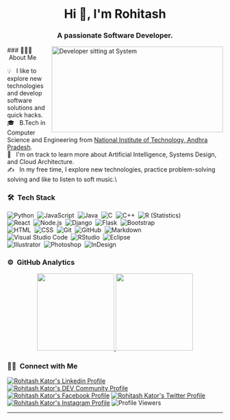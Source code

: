 <div align="center">
    <h1>Hi 👋, I'm Rohitash</h1>
    <h3>A passionate Software Developer.</h3>
</div>

<img alt="Developer sitting at System" height="200" width="400" src="https://github.com/7oSkaaa/7oSkaaa/blob/main/Images/Right_Side.gif" align="right"/>
### 👨🏻‍💻 &nbsp;About Me

💡 &nbsp; I like to explore new technologies and develop software solutions and quick hacks.\
🎓 &nbsp; B.Tech in Computer Science and Engineering from [National Institute of Technology, Andhra Pradesh](https://www.nitandhra.ac.in).\
🌱 &nbsp; I'm on track to learn more about Artificial Intelligence, Systems Design, and Cloud Architecture.\
✍️ &nbsp; In my free time, I explore new technologies, practice problem-solving solving and like to listen to soft music.\


### 🛠 &nbsp;Tech Stack

![Python](https://img.shields.io/badge/-Python-05122A?style=flat&logo=python)&nbsp;
![JavaScript](https://img.shields.io/badge/-JavaScript-05122A?style=flat&logo=javascript)&nbsp;
![Java](https://img.shields.io/badge/-Java-05122A?style=flat&logo=Java&logoColor=FFA518)&nbsp;
![C](https://img.shields.io/badge/-C-05122A?style=flat&logo=C&logoColor=A8B9CC)&nbsp;
![C++](https://img.shields.io/badge/-C++-05122A?style=flat&logo=C%2B%2B&logoColor=00599C)&nbsp;
![R (Statistics)](https://img.shields.io/badge/-R-05122A?style=flat&logo=R&logoColor=276DC3)\
![React](https://img.shields.io/badge/-React-05122A?style=flat&logo=react)&nbsp;
![Node.js](https://img.shields.io/badge/-Node.js-05122A?style=flat&logo=node.js)&nbsp;
![Django](https://img.shields.io/badge/-Django-05122A?style=flat&logo=django&logoColor=092E20)&nbsp;
![Flask](https://img.shields.io/badge/-Flask-05122A?style=flat&logo=flask)&nbsp;
![Bootstrap](https://img.shields.io/badge/-Bootstrap-05122A?style=flat&logo=bootstrap&logoColor=563D7C)\
![HTML](https://img.shields.io/badge/-HTML-05122A?style=flat&logo=HTML5)&nbsp;
![CSS](https://img.shields.io/badge/-CSS-05122A?style=flat&logo=CSS3&logoColor=1572B6)&nbsp;
![Git](https://img.shields.io/badge/-Git-05122A?style=flat&logo=git)&nbsp;
![GitHub](https://img.shields.io/badge/-GitHub-05122A?style=flat&logo=github)&nbsp;
![Markdown](https://img.shields.io/badge/-Markdown-05122A?style=flat&logo=markdown)\
![Visual Studio Code](https://img.shields.io/badge/-Visual%20Studio%20Code-05122A?style=flat&logo=visual-studio-code&logoColor=007ACC)&nbsp;
![RStudio](https://img.shields.io/badge/-RStudio-05122A?style=flat&logo=rstudio)&nbsp;
![Eclipse](https://img.shields.io/badge/-Eclipse-05122A?style=flat&logo=eclipse-ide&logoColor=2C2255)\
![Illustrator](https://img.shields.io/badge/-Illustrator-05122A?style=flat&logo=adobe-illustrator)&nbsp;
![Photoshop](https://img.shields.io/badge/-Photoshop-05122A?style=flat&logo=adobe-photoshop)&nbsp;
![InDesign](https://img.shields.io/badge/-InDesign-05122A?style=flat&logo=adobe-indesign)

### ⚙️ &nbsp;GitHub Analytics

<p align="center">
<a href="https://github.com/itsRkator">
  <img height="180em" src="https://github-readme-stats-eight-theta.vercel.app/api?username=itsRkator&show_icons=true&theme=algolia&include_all_commits=true&count_private=true"/>
  <img height="180em" src="https://github-readme-stats-eight-theta.vercel.app/api/top-langs/?username=itsRkator&layout=compact&langs_count=8&theme=algolia"/>
</a>
</p>

### 🤝🏻 &nbsp;Connect with Me

  [![Rohitash Kator's Linkedin Profile](https://img.shields.io/badge/linkedin-itsRkator-007bb5?style=badge&logo=linkedin)](https://www.linkedin.com/in/itsRkator)
  [![Rohitash Kator's DEV Community Profile](https://img.shields.io/badge/dev-itsRkator-000000?style=badge&logo=dev.to)](https://dev.to/itsrkator)
  [![Rohitash Kator's Facebook Profile](https://img.shields.io/badge/facebook-itsRkator-1877f2?style=badge&logo=facebook)](https://facebook.com/itsRkator)
  [![Rohitash Kator's Twitter Profile](https://img.shields.io/badge/twitter-itsRkator-1da1f2?style=badge&logo=twitter)](https://twitter.com/itsRkator)
  [![Rohitash Kator's Instagram Profile](https://img.shields.io/badge/instagram-hey.auspicious-c32aa3?style=badge&logo=instagram)](https://instagram.com/mystical.rms)
  ![Profile Viewers](https://visitor-badge.glitch.me/badge?page_id=itsRkator.itsRkator)

---
